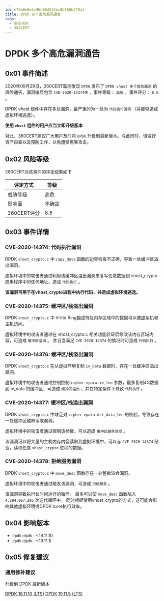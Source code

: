 ```yaml
---
id: c79a0e0e6c96d05d935ec0bf66b279a1
title: DPDK 多个高危漏洞通告
tags: 
  - 安全资讯
  - 360CERT
---
```


# DPDK 多个高危漏洞通告

0x01 事件简述
---------


2020年09月29日，360CERT监测发现 `DPDK` 发布了 `DPDK vhost 多个高危漏洞` 的风险通告，漏洞编号包含 `CVE-2020-14374等` ，事件等级： `高危` ，事件评分： `8.8` 。


DPDK vhost 组件中存在多处漏洞，最严重的为一处为 `代码执行漏洞` （并能够造成虚拟环境逃逸）。


 **使用 `vhost` 组件的用户应当立即升级版本** 


对此，360CERT建议广大用户及时将 `DPDK` 升级到最新版本。与此同时，请做好资产自查以及预防工作，以免遭受黑客攻击。


0x02 风险等级
---------


360CERT对该事件的评定结果如下




| 评定方式 | 等级 |
| --- | --- |
| 威胁等级 | 高危 |
| 影响面 | 不确定 |
| 360CERT评分 | 8.8 |


0x03 事件详情
---------


### CVE-2020-14374: 代码执行漏洞


DPDK `vhost_crypto.c` 中 `copy_data` 函数的边界检查不正确，导致一处缓冲区溢出漏洞。


虚拟环境中的攻击者通过利用该缓冲区溢出漏洞来复写任意数据到 vhost\_crypto应用程序中的任何地址，造成 `代码执行` 。


 **该漏洞可用于在vhost\_crypto进程中执行代码，并造成虚拟环境逃逸。** 


### CVE-2020-14375: 缓冲区/栈溢出漏洞


DPDK `vhost_crypto.c` 中 Virtio Ring描述符及内存区域中的数据可以被虚拟机和主机访问。


虚拟环境中的攻击者通过在 vhost\_crypto.c 相关功能验证后修改该内存区域内容，可造成 `缓冲区溢出` 。
并且当满足 `CVE-2020-14374` 的情况时可造成 `代码执行` 。


### CVE-2020-14376: 缓冲区/栈溢出漏洞


DPDK `vhost_crypto.c` 在从虚拟环境复制 `iv_data` 数据时，存在一处缓冲区溢出漏洞。


虚拟环境中的攻击者通过控制控制 `cipher->para.iv_len` 参数，最多复制4G数据到 iv\_data 的缓冲区，可造成 `缓冲区溢出` ，并在特定条件下导致 `代码执行` 。


### CVE-2020-14377: 缓冲区/栈溢出漏洞


DPDK `vhost_crypto.c` 中缺乏对 `cipher->para.dst_data_len` 的校验。导致存在一处缓冲区越界读取漏洞。


虚拟环境中的攻击者通过控制该参数，可以造成 `缓冲区越界读取` 。


该漏洞可以将大量的主机内存内容读取到虚拟环境中，可以与 `CVE-2020-14374` 结合，读取任意 `vhost_crypto` 进程的数据。


### CVE-2020-14378: 拒绝服务漏洞


DPDK `vhost_crypto.c` 中 `move_desc` 函数存在一处整数溢会漏洞。


虚拟环境中的攻击者通过触发该漏洞，可造成 `拒绝服务` 。


该漏洞导致执行长时间运行的循环。 最多可以使 `move_desc` 函数陷入 `4,294,967,295` 次迭代循环中。 同时根据使用vhost\_crypto的方式，这可能会影响其他虚拟环境或DPDK lcore执行效率。


0x04 影响版本
---------


* `dpdk:dpdk` : <18.11.10
* `dpdk:dpdk` : <19.11.5


0x05 修复建议
---------


### 通用修补建议


升级到 DPDK 最新版本


[DPDK 18.11.10 (LTS)](http://fast.dpdk.org/rel/dpdk-18.11.10.tar.xz)
[DPDK 19.11.5 (LTS)](https://fast.dpdk.org/rel/dpdk-19.11.5.tar.xz)


